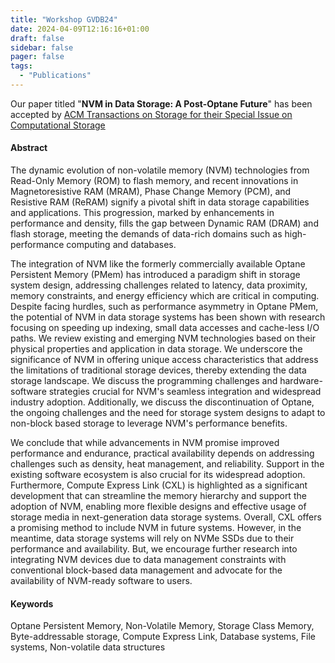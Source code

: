 ```yaml
---
title: "Workshop GVDB24"
date: 2024-04-09T12:16:16+01:00
draft: false
sidebar: false
pager: false
tags:
  - "Publications"
---
```


Our paper titled "**NVM in Data Storage: A Post-Optane Future**" has been accepted by [ACM Transactions on Storage for their Special Issue on Computational Storage](https://dl.acm.org/pb-assets/static_journal_pages/tos/pdf/CfP_TOS_Computational_Storage-1695836377353.pdf)

#### Abstract
The dynamic evolution of non-volatile memory (NVM) technologies from Read-Only Memory (ROM) to flash memory, and recent innovations in Magnetoresistive RAM (MRAM), Phase Change Memory (PCM), and Resistive RAM (ReRAM) signify a pivotal shift in data storage capabilities and applications. This progression, marked by enhancements in performance and density, fills the gap between Dynamic RAM (DRAM) and flash storage, meeting the demands of data-rich domains such as high-performance computing and databases.

The integration of NVM like the formerly commercially available Optane Persistent Memory (PMem) has introduced a paradigm shift in storage system design, addressing challenges related to latency, data proximity, memory constraints, and energy efficiency which are critical in computing. Despite facing hurdles, such as performance asymmetry in Optane PMem, the potential of NVM in data storage systems has been shown with research focusing on speeding up indexing, small data accesses and cache-less I/O paths. We review existing and emerging NVM technologies based on their physical properties and application in data storage. We underscore the significance of NVM in offering unique access characteristics that address the limitations of traditional storage devices, thereby extending the data storage landscape. We discuss the programming challenges and hardware-software strategies crucial for NVM's seamless integration and widespread industry adoption. Additionally, we discuss the discontinuation of Optane, the ongoing challenges and the need for storage system designs to adapt to non-block based storage to leverage NVM's performance benefits.

We conclude that while advancements in NVM promise improved performance and endurance, practical availability depends on addressing challenges such as density, heat management, and reliability. Support in the existing software ecosystem is also crucial for its widespread adoption. Furthermore, Compute Express Link (CXL) is highlighted as a significant development that can streamline the memory hierarchy and support the adoption of NVM, enabling more flexible designs and effective usage of storage media in next-generation data storage systems. Overall, CXL offers a promising method to include NVM in future systems. However, in the meantime, data storage systems will rely on NVMe SSDs due to their performance and availability. But, we encourage further research into integrating NVM devices due to data management constraints with conventional block-based data management and advocate for the availability of NVM-ready software to users.

#### Keywords
Optane Persistent Memory, Non-Volatile Memory, Storage Class Memory, Byte-addressable storage, Compute Express Link, Database systems, File systems, Non-volatile data structures
